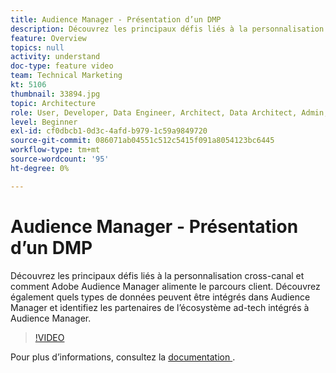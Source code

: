```yaml
---
title: Audience Manager - Présentation d’un DMP
description: Découvrez les principaux défis liés à la personnalisation cross-canal et comment Adobe Audience Manager alimente le parcours client. Découvrez également quels types de données peuvent être intégrés dans Audience Manager et identifiez les partenaires de l’écosystème ad-tech intégrés à Audience Manager.
feature: Overview
topics: null
activity: understand
doc-type: feature video
team: Technical Marketing
kt: 5106
thumbnail: 33894.jpg
topic: Architecture
role: User, Developer, Data Engineer, Architect, Data Architect, Admin, Leader
level: Beginner
exl-id: cf0dbcb1-0d3c-4afd-b979-1c59a9849720
source-git-commit: 086071ab04551c512c5415f091a8054123bc6445
workflow-type: tm+mt
source-wordcount: '95'
ht-degree: 0%

---
```


# Audience Manager - Présentation d’un DMP

Découvrez les principaux défis liés à la personnalisation cross-canal et comment Adobe Audience Manager alimente le parcours client. Découvrez également quels types de données peuvent être intégrés dans Audience Manager et identifiez les partenaires de l’écosystème ad-tech intégrés à Audience Manager.

>[!VIDEO](https://video.tv.adobe.com/v/37082/?quality=12&captions=fre_fr)

Pour plus d’informations, consultez la [ documentation ](https://experienceleague.adobe.com/docs/audience-manager/user-guide/overview/aam-overview.html?lang=fr).
